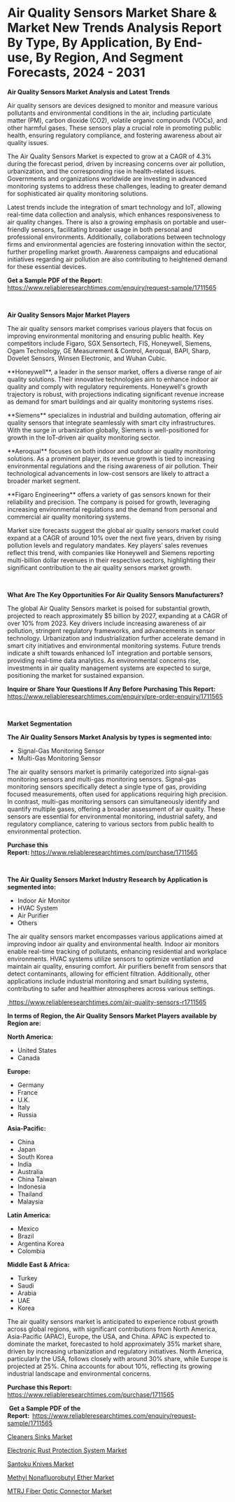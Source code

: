 <p><h1>Air Quality Sensors Market Share & Market New Trends Analysis Report By Type, By Application, By End-use, By Region, And Segment Forecasts, 2024 - 2031</h1></p><p><strong>Air Quality Sensors Market Analysis and Latest Trends</strong></p>
<p><p>Air quality sensors are devices designed to monitor and measure various pollutants and environmental conditions in the air, including particulate matter (PM), carbon dioxide (CO2), volatile organic compounds (VOCs), and other harmful gases. These sensors play a crucial role in promoting public health, ensuring regulatory compliance, and fostering awareness about air quality issues.</p><p>The Air Quality Sensors Market is expected to grow at a CAGR of 4.3% during the forecast period, driven by increasing concerns over air pollution, urbanization, and the corresponding rise in health-related issues. Governments and organizations worldwide are investing in advanced monitoring systems to address these challenges, leading to greater demand for sophisticated air quality monitoring solutions. </p><p>Latest trends include the integration of smart technology and IoT, allowing real-time data collection and analysis, which enhances responsiveness to air quality changes. There is also a growing emphasis on portable and user-friendly sensors, facilitating broader usage in both personal and professional environments. Additionally, collaborations between technology firms and environmental agencies are fostering innovation within the sector, further propelling market growth. Awareness campaigns and educational initiatives regarding air pollution are also contributing to heightened demand for these essential devices.</p></p>
<p><strong>Get a Sample PDF of the Report:&nbsp;</strong> <a href="https://www.reliableresearchtimes.com/enquiry/request-sample/1711565?utm_campaign=1612&utm_medium=2&utm_source=Github&utm_content=ia&utm_term=30102024&utm_id=air-quality-sensors">https://www.reliableresearchtimes.com/enquiry/request-sample/1711565</a></p>
<p>&nbsp;</p>
<p><strong>Air Quality Sensors Major Market Players</strong></p>
<p><p>The air quality sensors market comprises various players that focus on improving environmental monitoring and ensuring public health. Key competitors include Figaro, SGX Sensortech, FIS, Honeywell, Siemens, Ogam Technology, GE Measurement & Control, Aeroqual, BAPI, Sharp, Dovelet Sensors, Winsen Electronic, and Wuhan Cubic.</p><p>**Honeywell**, a leader in the sensor market, offers a diverse range of air quality solutions. Their innovative technologies aim to enhance indoor air quality and comply with regulatory requirements. Honeywell's growth trajectory is robust, with projections indicating significant revenue increase as demand for smart buildings and air quality monitoring systems rises.</p><p>**Siemens** specializes in industrial and building automation, offering air quality sensors that integrate seamlessly with smart city infrastructures. With the surge in urbanization globally, Siemens is well-positioned for growth in the IoT-driven air quality monitoring sector.</p><p>**Aeroqual** focuses on both indoor and outdoor air quality monitoring solutions. As a prominent player, its revenue growth is tied to increasing environmental regulations and the rising awareness of air pollution. Their technological advancements in low-cost sensors are likely to attract a broader market segment.</p><p>**Figaro Engineering** offers a variety of gas sensors known for their reliability and precision. The company is poised for growth, leveraging increasing environmental regulations and the demand from personal and commercial air quality monitoring systems.</p><p>Market size forecasts suggest the global air quality sensors market could expand at a CAGR of around 10% over the next five years, driven by rising pollution levels and regulatory mandates. Key players’ sales revenues reflect this trend, with companies like Honeywell and Siemens reporting multi-billion dollar revenues in their respective sectors, highlighting their significant contribution to the air quality sensors market growth.</p></p>
<p>&nbsp;</p>
<p><strong>What Are The Key Opportunities For Air Quality Sensors Manufacturers?</strong></p>
<p><p>The global Air Quality Sensors market is poised for substantial growth, projected to reach approximately $5 billion by 2027, expanding at a CAGR of over 10% from 2023. Key drivers include increasing awareness of air pollution, stringent regulatory frameworks, and advancements in sensor technology. Urbanization and industrialization further accelerate demand in smart city initiatives and environmental monitoring systems. Future trends indicate a shift towards enhanced IoT integration and portable sensors, providing real-time data analytics. As environmental concerns rise, investments in air quality management systems are expected to surge, positioning the market for sustained expansion.</p></p>
<p><strong>Inquire or Share Your Questions If Any Before Purchasing This Report:</strong> <a href="https://www.reliableresearchtimes.com/enquiry/pre-order-enquiry/1711565?utm_campaign=1612&utm_medium=2&utm_source=Github&utm_content=ia&utm_term=30102024&utm_id=air-quality-sensors">https://www.reliableresearchtimes.com/enquiry/pre-order-enquiry/1711565</a></p>
<p>&nbsp;</p>
<p><strong>Market Segmentation</strong></p>
<p><strong>The Air Quality Sensors Market Analysis by types is segmented into:</strong></p>
<p><ul><li>Signal-Gas Monitoring Sensor</li><li>Multi-Gas Monitoring Sensor</li></ul></p>
<p><p>The air quality sensors market is primarily categorized into signal-gas monitoring sensors and multi-gas monitoring sensors. Signal-gas monitoring sensors specifically detect a single type of gas, providing focused measurements, often used for applications requiring high precision. In contrast, multi-gas monitoring sensors can simultaneously identify and quantify multiple gases, offering a broader assessment of air quality. These sensors are essential for environmental monitoring, industrial safety, and regulatory compliance, catering to various sectors from public health to environmental protection.</p></p>
<p><strong>Purchase this Report:&nbsp;</strong><a href="https://www.reliableresearchtimes.com/purchase/1711565?utm_campaign=1612&utm_medium=2&utm_source=Github&utm_content=ia&utm_term=30102024&utm_id=air-quality-sensors">https://www.reliableresearchtimes.com/purchase/1711565</a></p>
<p>&nbsp;</p>
<p><strong>The Air Quality Sensors Market Industry Research by Application is segmented into:</strong></p>
<p><ul><li>Indoor Air Monitor</li><li>HVAC System</li><li>Air Purifier</li><li>Others</li></ul></p>
<p><p>The air quality sensors market encompasses various applications aimed at improving indoor air quality and environmental health. Indoor air monitors enable real-time tracking of pollutants, enhancing residential and workplace environments. HVAC systems utilize sensors to optimize ventilation and maintain air quality, ensuring comfort. Air purifiers benefit from sensors that detect contaminants, allowing for efficient filtration. Additionally, other applications include industrial monitoring and smart building systems, contributing to safer and healthier atmospheres across various settings.</p></p>
<p><a href="https://www.reliableresearchtimes.com/air-quality-sensors-r1711565?utm_campaign=1612&utm_medium=2&utm_source=Github&utm_content=ia&utm_term=30102024&utm_id=air-quality-sensors">&nbsp;https://www.reliableresearchtimes.com/air-quality-sensors-r1711565</a></p>
<p><strong>In terms of Region, the Air Quality Sensors Market Players available by Region are:</strong></p>
<p>
    <p> <strong> North America: </strong>
        <ul>
            <li>United States</li>
            <li>Canada</li>
        </ul>
        </p> 
    <p> <strong> Europe: </strong>
        <ul>
            <li>Germany</li>
            <li>France</li>
            <li>U.K.</li>
            <li>Italy</li>
            <li>Russia</li>
        </ul>
        </p> 
    <p> <strong> Asia-Pacific: </strong>
        <ul>
            <li>China</li>
            <li>Japan</li>
            <li>South Korea</li>
            <li>India</li>
            <li>Australia</li>
            <li>China Taiwan</li>
            <li>Indonesia</li>
            <li>Thailand</li>
            <li>Malaysia</li>
        </ul>
        </p> 
    <p> <strong> Latin America: </strong>
        <ul>
            <li>Mexico</li>
            <li>Brazil</li>
            <li>Argentina Korea</li>
            <li>Colombia</li>
        </ul>
        </p> 
    <p> <strong> Middle East & Africa: </strong>
        <ul>
            <li>Turkey</li>
            <li>Saudi</li>
            <li>Arabia</li>
            <li>UAE</li>
            <li>Korea</li>
        </ul>
    </p>
    </p>
<p><p>The air quality sensors market is anticipated to experience robust growth across global regions, with significant contributions from North America, Asia-Pacific (APAC), Europe, the USA, and China. APAC is expected to dominate the market, forecasted to hold approximately 35% market share, driven by increasing urbanization and regulatory initiatives. North America, particularly the USA, follows closely with around 30% share, while Europe is projected at 25%. China accounts for about 10%, reflecting its growing industrial landscape and environmental concerns.</p></p>
<p><strong>Purchase this Report: </strong><a href="https://www.reliableresearchtimes.com/purchase/1711565?utm_campaign=1612&utm_medium=2&utm_source=Github&utm_content=ia&utm_term=30102024&utm_id=air-quality-sensors">https://www.reliableresearchtimes.com/purchase/1711565</a></p>
<p>&nbsp;<strong>Get a Sample PDF of the Report:&nbsp;&nbsp;</strong><a href="https://www.reliableresearchtimes.com/enquiry/request-sample/1711565?utm_campaign=1612&utm_medium=2&utm_source=Github&utm_content=ia&utm_term=30102024&utm_id=air-quality-sensors">https://www.reliableresearchtimes.com/enquiry/request-sample/1711565</a></p>
<p><strong></strong></p>
<p><p><a href="https://www.linkedin.com/pulse/cleaners-sinks-market-growth-outlook-from-2024-2031-projecting-mj2bf?utm_campaign=1612&utm_medium=2&utm_source=Github&utm_content=ia&utm_term=30102024&utm_id=air-quality-sensors">Cleaners Sinks Market</a></p><p><a href="https://www.linkedin.com/pulse/emerging-opportunities-challenges-global-electronic-rust-c95ef?utm_campaign=1612&utm_medium=2&utm_source=Github&utm_content=ia&utm_term=30102024&utm_id=air-quality-sensors">Electronic Rust Protection System Market</a></p><p><a href="https://www.linkedin.com/pulse/santoku-knives-market-size-status-forecast-2024-2031-olbnc?utm_campaign=1612&utm_medium=2&utm_source=Github&utm_content=ia&utm_term=30102024&utm_id=air-quality-sensors">Santoku Knives Market</a></p><p><a href="https://www.linkedin.com/pulse/methyl-nonafluorobutyl-ether-market-shifts-strategic-analysis-wnxuc?utm_campaign=1612&utm_medium=2&utm_source=Github&utm_content=ia&utm_term=30102024&utm_id=air-quality-sensors">Methyl Nonafluorobutyl Ether Market</a></p><p><a href="https://www.linkedin.com/pulse/mtrj-fiber-optic-connector-market-revolution-2024-2031-qamrf?utm_campaign=1612&utm_medium=2&utm_source=Github&utm_content=ia&utm_term=30102024&utm_id=air-quality-sensors">MTRJ Fiber Optic Connector Market</a></p></p>